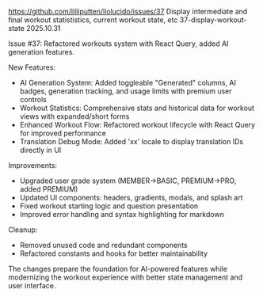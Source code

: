 https://github.com/lilliputten/liolucido/issues/37
Display intermediate and final workout statististics, current workout state, etc
37-display-workout-state
2025.10.31

Issue #37: Refactored workouts system with React Query, added AI generation features.

New Features:

- AI Generation System: Added toggleable "Generated" columns, AI badges, generation tracking, and usage limits with premium user controls
- Workout Statistics: Comprehensive stats and historical data for workout views with expanded/short forms
- Enhanced Workout Flow: Refactored workout lifecycle with React Query for improved performance
- Translation Debug Mode: Added 'xx' locale to display translation IDs directly in UI

Improvements:

- Upgraded user grade system (MEMBER→BASIC, PREMIUM→PRO, added PREMIUM)
- Updated UI components: headers, gradients, modals, and splash art
- Fixed workout starting logic and question presentation
- Improved error handling and syntax highlighting for markdown

Cleanup:

- Removed unused code and redundant components
- Refactored constants and hooks for better maintainability

The changes prepare the foundation for AI-powered features while modernizing the workout experience with better state management and user interface.
